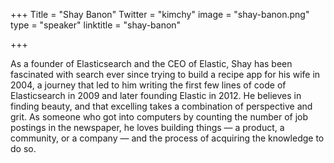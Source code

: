 +++
Title = "Shay Banon"
Twitter = "kimchy"
image = "shay-banon.png"
type = "speaker"
linktitle = "shay-banon"

+++

As a founder of Elasticsearch and the CEO of Elastic, Shay has been fascinated with search ever since trying to build a recipe app for his wife in 2004, a journey that led to him writing the first few lines of code of Elasticsearch in 2009 and later founding Elastic in 2012. He believes in finding beauty, and that excelling takes a combination of perspective and grit. As someone who got into computers by counting the number of job postings in the newspaper, he loves building things — a product, a community, or a company — and the process of acquiring the knowledge to do so.